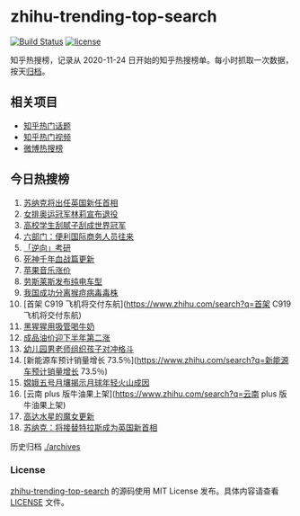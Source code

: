 # zhihu-trending-top-search

[![Build Status](https://github.com/justjavac/zhihu-trending-top-search/workflows/ci/badge.svg?branch=main)](https://github.com/justjavac/zhihu-trending-top-search/actions)
[![license](https://img.shields.io/github/license/justjavac/zhihu-trending-top-search)](https://github.com/justjavac/zhihu-trending-top-search/blob/main/LICENSE)

知乎热搜榜，记录从 2020-11-24 日开始的知乎热搜榜单。每小时抓取一次数据，按天[归档](./archives)。

## 相关项目

- [知乎热门话题](https://github.com/justjavac/zhihu-trending-hot-questions)
- [知乎热门视频](https://github.com/justjavac/zhihu-trending-hot-video)
- [微博热搜榜](https://github.com/justjavac/weibo-trending-hot-search)

## 今日热搜榜

<!-- BEGIN -->
<!-- 最后更新时间 Tue Oct 25 2022 18:11:47 GMT+0800 (China Standard Time) -->

1. [苏纳克将出任英国新任首相](https://www.zhihu.com/search?q=苏纳克将出任英国新任首相)
1. [女排奥运冠军林莉宣布退役](https://www.zhihu.com/search?q=女排奥运冠军林莉宣布退役)
1. [高校学生刮腻子刮成世界冠军](https://www.zhihu.com/search?q=高校学生刮腻子刮成世界冠军)
1. [六部门：便利国际商务人员往来](https://www.zhihu.com/search?q=六部门：便利国际商务人员往来)
1. [「逆向」考研](https://www.zhihu.com/search?q=「逆向」考研)
1. [死神千年血战篇更新](https://www.zhihu.com/search?q=死神千年血战篇更新)
1. [苹果音乐涨价](https://www.zhihu.com/search?q=苹果音乐涨价)
1. [劳斯莱斯发布纯电车型](https://www.zhihu.com/search?q=劳斯莱斯发布纯电车型)
1. [我国成功分离猴痘病毒毒株](https://www.zhihu.com/search?q=我国成功分离猴痘病毒毒株)
1. [首架 C919 飞机将交付东航](https://www.zhihu.com/search?q=首架 C919 飞机将交付东航)
1. [黑猩猩用吸管喝牛奶](https://www.zhihu.com/search?q=黑猩猩用吸管喝牛奶)
1. [成品油价迎下半年第二涨](https://www.zhihu.com/search?q=成品油价迎下半年第二涨)
1. [幼儿园男老师组织孩子对冲格斗](https://www.zhihu.com/search?q=幼儿园男老师组织孩子对冲格斗)
1. [新能源车预计销量增长 73.5％](https://www.zhihu.com/search?q=新能源车预计销量增长 73.5％)
1. [嫦娥五号月壤揭示月球年轻火山成因](https://www.zhihu.com/search?q=嫦娥五号月壤揭示月球年轻火山成因)
1. [云南 plus 版牛油果上架](https://www.zhihu.com/search?q=云南 plus 版牛油果上架)
1. [高达水星的魔女更新](https://www.zhihu.com/search?q=高达水星的魔女更新)
1. [苏纳克：将接替特拉斯成为英国新首相](https://www.zhihu.com/search?q=苏纳克：将接替特拉斯成为英国新首相)

<!-- END -->

历史归档 [./archives](./archives)

### License

[zhihu-trending-top-search](https://github.com/justjavac/zhihu-trending-top-search)
的源码使用 MIT License 发布。具体内容请查看 [LICENSE](./LICENSE) 文件。

